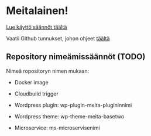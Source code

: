 # Meitalainen! 

[Lue käyttö säännöt täältä](../README.md)

Vaatii Github tunnukset, johon ohjeet [täältä](https://meitafi.sharepoint.com/:w:/s/Meita-Intra/EVqPVCA8615Lhuim4gh7AsUBQCLEEgnMxM5ejVle7VPLQQ?e=OnuLe7)

## Repository nimeämissäännöt (TODO)

Nimeä ropositoryn nimen mukaan:
- Docker image
- Cloudbuild trigger

- Wordpress plugin: wp-plugin-meita-plugininnimi
- Wordpress theme: wp-theme-meita-basetwo
- Microservice: ms-microservisenimi
